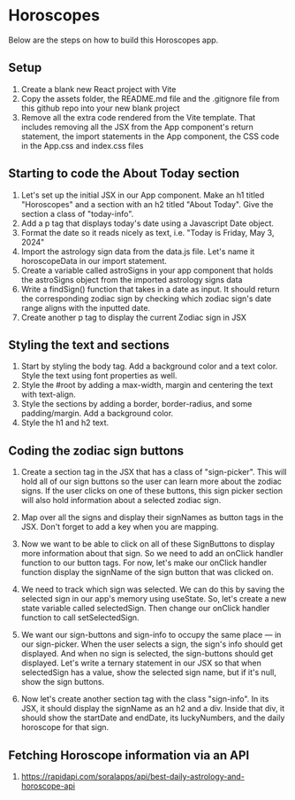 # Horoscopes
Below are the steps on how to build this Horoscopes app. 

## Setup

1. Create a blank new React project with Vite
1. Copy the assets folder, the README.md file and the .gitignore file from this github repo into your new blank project
1. Remove all the extra code rendered from the Vite template. That includes removing all the JSX from the App component's return statement, the import statements in the App component, the CSS code in the App.css and index.css files

## Starting to code the About Today section

1. Let's set up the initial JSX in our App component. Make an h1 titled "Horoscopes" and a section with an h2 titled "About Today". Give the section a class of "today-info".
1. Add a p tag that displays today's date using a Javascript Date object. 
1. Format the date so it reads nicely as text, i.e. "Today is Friday, May 3, 2024"
1. Import the astrology sign data from the data.js file. Let's name it horoscopeData in our import statement.
2. Create a variable called astroSigns in your app component that holds the astroSigns object from the imported astrology signs data 
1. Write a findSign() function that takes in a date as input. It should return the corresponding zodiac sign by checking which zodiac sign's date range aligns with the inputted date. 
1. Create another p tag to display the current Zodiac sign in JSX

## Styling the text and sections
1. Start by styling the body tag. Add a background color and a text color. Style the text using font properties as well.
1. Style the #root by adding a max-width, margin and centering the text with text-align.
2. Style the sections by adding a border, border-radius, and some padding/margin. Add a background color.
3. Style the h1 and h2 text.

## Coding the zodiac sign buttons

1. Create a section tag in the JSX that has a class of "sign-picker". This will hold all of our sign buttons so the user can learn more about the zodiac signs. If the user clicks on one of these buttons, this sign picker section will also hold information about a selected zodiac sign.
1. Map over all the signs and display their signNames as button tags in the JSX. Don't forget to add a key when you are mapping. 
1. Now we want to be able to click on all of these SignButtons to display more information about that sign. So we need to add an onClick handler function to our button tags. For now, let's make our onClick handler function display the signName of the sign button that was clicked on.
1. We need to track which sign was selected. We can do this by saving the selected sign in our app's memory using useState. So, let's create a new state variable called selectedSign. Then change our onClick handler function to call setSelectedSign. 
1. We want our sign-buttons and sign-info to occupy the same place — in our sign-picker. When the user selects a sign, the sign's info should get displayed. And when no sign is selected, the sign-buttons should get displayed. Let's write a ternary statement in our JSX so that when selectedSign has a value, show the selected sign name, but if it's null, show the sign buttons.

2. Now let's create another section tag with the class "sign-info". In its JSX, it should display the signName as an h2 and a div. Inside that div, it should show the startDate and endDate, its luckyNumbers, and the daily horoscope for that sign.

## Fetching Horoscope information via an API 
1. https://rapidapi.com/soralapps/api/best-daily-astrology-and-horoscope-api
